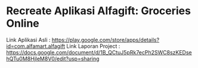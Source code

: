 # Recreate Aplikasi Alfagift: Groceries Online
Link Aplikasi Asli   : https://play.google.com/store/apps/details?id=com.alfamart.alfagift
Link Laporan Project : https://docs.google.com/document/d/1B_QCtuJ5pRk7ecPh2SWC8szKEDsehQTu0M8HjleM8V0/edit?usp=sharing
